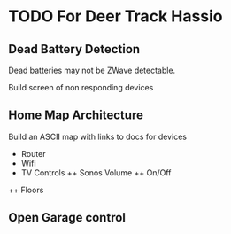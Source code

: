 # TODO For Deer Track Hassio  
## Dead Battery Detection
Dead batteries may not be ZWave detectable.

Build screen of non responding devices

## Home Map Architecture
Build an ASCII map with links to docs for devices

+ Router
+ Wifi
+ TV Controls
++ Sonos Volume
++ On/Off

++ Floors


## Open Garage control